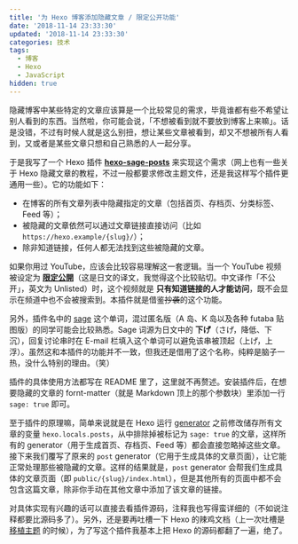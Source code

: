 ```yaml
---
title: '为 Hexo 博客添加隐藏文章 / 限定公开功能'
date: '2018-11-14 23:33:30'
updated: '2018-11-14 23:33:30'
categories: 技术
tags:
  - 博客
  - Hexo
  - JavaScript
hidden: true
---
```


隐藏博客中某些特定的文章应该算是一个比较常见的需求，毕竟谁都有些不希望让别人看到的东西。当然啦，你可能会说，「不想被看到就不要放到博客上来嘛」。话是没错，不过有时候人就是这么别扭，想让某些文章被看到，却又不想被所有人看到，又或者是某些文章只想和自己熟悉的人一起分享。

于是我写了一个 Hexo 插件 **[hexo-sage-posts](https://github.com/printempw/hexo-sage-posts)** 来实现这个需求（网上也有一些关于 Hexo 隐藏文章的教程，不过一般都要求修改主题文件，还是我这样写个插件更通用一些）。它的功能如下：

- 在博客的所有文章列表中隐藏指定的文章（包括首页、存档页、分类标签、Feed 等）；
- 被隐藏的文章依然可以通过文章链接直接访问（比如 `https://hexo.example/{slug}/`）；
- 除非知道链接，任何人都无法找到这些被隐藏的文章。

如果你用过 YouTube，应该会比较容易理解这一套逻辑。当一个 YouTube 视频被设定为 **[限定公開](https://support.google.com/youtube/answer/157177)**（这是日文的译文，我觉得这个比较贴切。中文译作「不公开」，英文为 Unlisted）时，这个视频就是 **只有知道链接的人才能访问**，既不会显示在频道中也不会被搜索到。本插件就是借鉴~~抄袭~~的这个功能。

<!--more-->

另外，插件名中的 [sage](https://knowyourmeme.com/memes/sage) 这个单词，混过匿名版（A 岛、K 岛以及各种 futaba 贴图版）的同学可能会比较熟悉。Sage 词源为日文中的 **下げ**（さげ，降低、下沉），回复讨论串时在 E-mail 栏填入这个单词可以避免该串被顶起（上げ，上浮）。虽然这和本插件的功能并不一致，但我还是借用了这个名称，纯粹是脑子一热，没什么特别的理由。（笑）

插件的具体使用方法都写在 README 里了，这里就不再赘述。安装插件后，在想要隐藏的文章的 fornt-matter（就是 Markdown 顶上的那个参数块）里添加一行 `sage: true` 即可。

至于插件的原理嘛，简单来说就是在 Hexo 运行 [generator](https://hexo.io/zh-cn/api/generator.html) 之前修改储存所有文章的变量 `hexo.locals.posts`，从中排除掉被标记为 `sage: true` 的文章，这样所有的 generator（用于生成首页、存档页、Feed 等）都会直接忽略掉这些文章。接下来我们覆写了原来的 `post` generator（它用于生成具体的文章页面），让它能正常处理那些被隐藏的文章。这样的结果就是，`post` generator 会帮我们生成具体的文章页面（即 `public/{slug}/index.html`），但是其他所有的页面中都不会包含这篇文章，除非你手动在其他文章中添加了该文章的链接。

对具体实现有兴趣的话可以直接去看插件源码，注释我也写得蛮详细的（不如说注释都要比源码多了）。另外，还是要再吐槽一下 Hexo 的辣鸡文档（上一次吐槽是 [移植主题](https://blessing.studio/get-hexo-posts-by-category-or-tag/) 的时候），为了写这个插件我基本上把 Hexo 的源码都翻了一遍，绝了。
